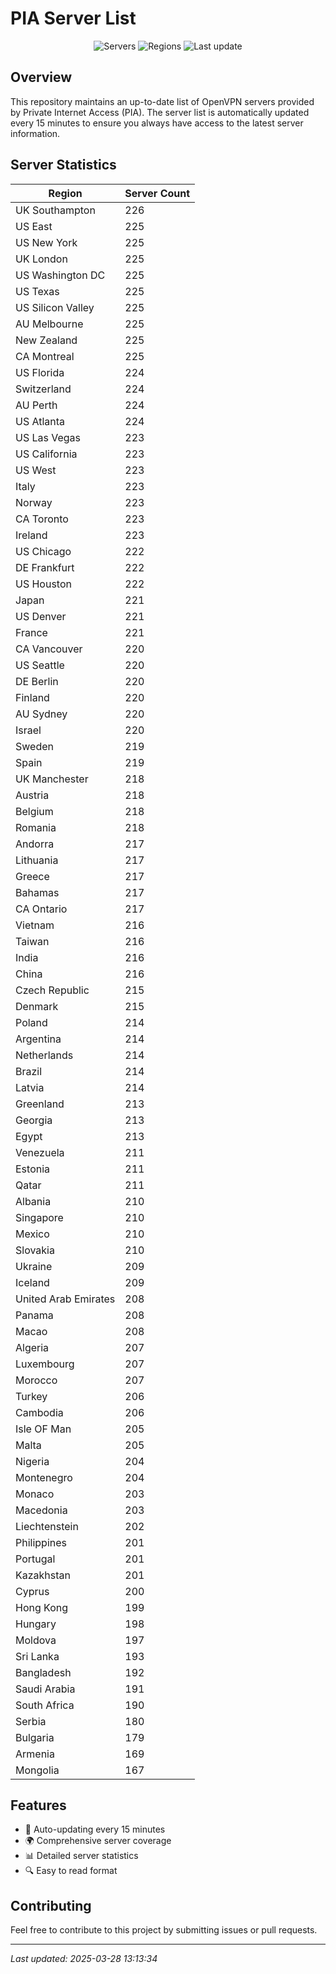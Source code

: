 # PIA Server List

<div align="center">

![Servers](https://img.shields.io/badge/servers-20,587-blue)
![Regions](https://img.shields.io/badge/regions-97-blue)
![Last update](https://img.shields.io/badge/Last_Updated-March_28_2025_08:13_EST-blue)

</div>

## Overview
This repository maintains an up-to-date list of OpenVPN servers provided by Private Internet Access (PIA). The server list is automatically updated every 15 minutes to ensure you always have access to the latest server information.

## Server Statistics
| Region | Server Count |
|--------|--------------|
| UK Southampton                 | 226          |
| US East                        | 225          |
| US New York                    | 225          |
| UK London                      | 225          |
| US Washington DC               | 225          |
| US Texas                       | 225          |
| US Silicon Valley              | 225          |
| AU Melbourne                   | 225          |
| New Zealand                    | 225          |
| CA Montreal                    | 225          |
| US Florida                     | 224          |
| Switzerland                    | 224          |
| AU Perth                       | 224          |
| US Atlanta                     | 224          |
| US Las Vegas                   | 223          |
| US California                  | 223          |
| US West                        | 223          |
| Italy                          | 223          |
| Norway                         | 223          |
| CA Toronto                     | 223          |
| Ireland                        | 223          |
| US Chicago                     | 222          |
| DE Frankfurt                   | 222          |
| US Houston                     | 222          |
| Japan                          | 221          |
| US Denver                      | 221          |
| France                         | 221          |
| CA Vancouver                   | 220          |
| US Seattle                     | 220          |
| DE Berlin                      | 220          |
| Finland                        | 220          |
| AU Sydney                      | 220          |
| Israel                         | 220          |
| Sweden                         | 219          |
| Spain                          | 219          |
| UK Manchester                  | 218          |
| Austria                        | 218          |
| Belgium                        | 218          |
| Romania                        | 218          |
| Andorra                        | 217          |
| Lithuania                      | 217          |
| Greece                         | 217          |
| Bahamas                        | 217          |
| CA Ontario                     | 217          |
| Vietnam                        | 216          |
| Taiwan                         | 216          |
| India                          | 216          |
| China                          | 216          |
| Czech Republic                 | 215          |
| Denmark                        | 215          |
| Poland                         | 214          |
| Argentina                      | 214          |
| Netherlands                    | 214          |
| Brazil                         | 214          |
| Latvia                         | 214          |
| Greenland                      | 213          |
| Georgia                        | 213          |
| Egypt                          | 213          |
| Venezuela                      | 211          |
| Estonia                        | 211          |
| Qatar                          | 211          |
| Albania                        | 210          |
| Singapore                      | 210          |
| Mexico                         | 210          |
| Slovakia                       | 210          |
| Ukraine                        | 209          |
| Iceland                        | 209          |
| United Arab Emirates           | 208          |
| Panama                         | 208          |
| Macao                          | 208          |
| Algeria                        | 207          |
| Luxembourg                     | 207          |
| Morocco                        | 207          |
| Turkey                         | 206          |
| Cambodia                       | 206          |
| Isle OF Man                    | 205          |
| Malta                          | 205          |
| Nigeria                        | 204          |
| Montenegro                     | 204          |
| Monaco                         | 203          |
| Macedonia                      | 203          |
| Liechtenstein                  | 202          |
| Philippines                    | 201          |
| Portugal                       | 201          |
| Kazakhstan                     | 201          |
| Cyprus                         | 200          |
| Hong Kong                      | 199          |
| Hungary                        | 198          |
| Moldova                        | 197          |
| Sri Lanka                      | 193          |
| Bangladesh                     | 192          |
| Saudi Arabia                   | 191          |
| South Africa                   | 190          |
| Serbia                         | 180          |
| Bulgaria                       | 179          |
| Armenia                        | 169          |
| Mongolia                       | 167          |

## Features
- 🔄 Auto-updating every 15 minutes
- 🌍 Comprehensive server coverage
- 📊 Detailed server statistics
- 🔍 Easy to read format

## Contributing
Feel free to contribute to this project by submitting issues or pull requests.

---
*Last updated: 2025-03-28 13:13:34*